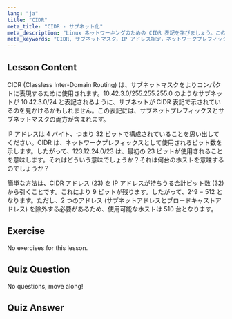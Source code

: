 ```yaml
---
lang: "ja"
title: "CIDR"
meta_title: "CIDR - サブネット化"
meta_description: "Linux ネットワーキングのための CIDR 表記を学びましょう。この初心者向けのガイドで、サブネットマスク、IP アドレス指定、ホスト計算を理解しましょう。ネットワークスキルを向上させましょう！"
meta_keywords: "CIDR, サブネットマスク，IP アドレス指定，ネットワークプレフィックス，Linux ネットワーキング，初心者，チュートリアル，ガイド"
---
```


## Lesson Content

CIDR (Classless Inter-Domain Routing) は、サブネットマスクをよりコンパクトに表現するために使用されます。10.42.3.0/255.255.255.0 のようなサブネットが 10.42.3.0/24 と表記されるように、サブネットが CIDR 表記で示されているのを見かけるかもしれません。この表記には、サブネットプレフィックスとサブネットマスクの両方が含まれます。

IP アドレスは 4 バイト、つまり 32 ビットで構成されていることを思い出してください。CIDR は、ネットワークプレフィックスとして使用されるビット数を示します。したがって、123.12.24.0/23 は、最初の 23 ビットが使用されることを意味します。それはどういう意味でしょうか？それは何台のホストを意味するのでしょうか？

簡単な方法は、CIDR アドレス (23) を IP アドレスが持ちうる合計ビット数 (32) から引くことです。これにより 9 ビットが残ります。したがって、2^9 = 512 となります。ただし、2 つのアドレス (サブネットアドレスとブロードキャストアドレス) を除外する必要があるため、使用可能なホストは 510 台となります。

## Exercise

No exercises for this lesson.

## Quiz Question

No questions, move along!

## Quiz Answer
